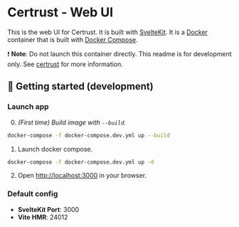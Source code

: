 # Certrust - Web UI

This is the web UI for Certrust. It is built with [SvelteKit](https://kit.svelte.dev/). It is a [Docker](https://www.docker.com/) container that is built with [Docker Compose](https://docs.docker.com/compose/).

❗ **Note**: Do not launch this container directly. This readme is for development only. See [certrust](../README.md) for more information.

## 🚀 Getting started (development)

### Launch app

0. _(First time) Build image with ```--build```._
```bash
docker-compose -f docker-compose.dev.yml up --build
```

1. Launch docker compose.
```bash
docker-compose -f docker-compose.dev.yml up -d
```

2. Open [http://localhost:3000](http://localhost:3000) in your browser.

### Default config

- **SvelteKit Port**: 3000
- **Vite HMR**: 24012
